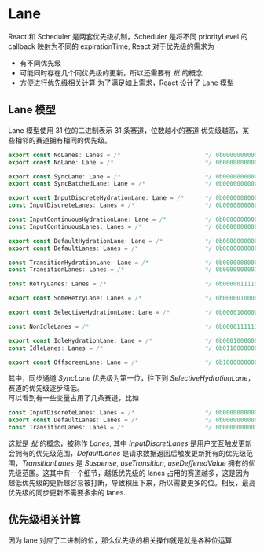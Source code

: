 # Lane
React 和 Scheduler 是两套优先级机制，Scheduler 是将不同 priorityLevel 的 callback 映射为不同的 expirationTime, React 对于优先级的需求为
* 有不同优先级
* 可能同时存在几个同优先级的更新，所以还需要有 *批* 的概念
* 方便进行优先级相关计算
为了满足如上需求，React 设计了 Lane 模型
## Lane 模型
Lane 模型使用 31 位的二进制表示 31 条赛道，位数越小的赛道 优先级越高，某些相邻的赛道拥有相同的优先级。
```js
export const NoLanes: Lanes = /*                        */ 0b0000000000000000000000000000000;
export const NoLane: Lane = /*                          */ 0b0000000000000000000000000000000;

export const SyncLane: Lane = /*                        */ 0b0000000000000000000000000000001;
export const SyncBatchedLane: Lane = /*                 */ 0b0000000000000000000000000000010;

export const InputDiscreteHydrationLane: Lane = /*      */ 0b0000000000000000000000000000100;
const InputDiscreteLanes: Lanes = /*                    */ 0b0000000000000000000000000011000;

const InputContinuousHydrationLane: Lane = /*           */ 0b0000000000000000000000000100000;
const InputContinuousLanes: Lanes = /*                  */ 0b0000000000000000000000011000000;

export const DefaultHydrationLane: Lane = /*            */ 0b0000000000000000000000100000000;
export const DefaultLanes: Lanes = /*                   */ 0b0000000000000000000111000000000;

const TransitionHydrationLane: Lane = /*                */ 0b0000000000000000001000000000000;
const TransitionLanes: Lanes = /*                       */ 0b0000000001111111110000000000000;

const RetryLanes: Lanes = /*                            */ 0b0000011110000000000000000000000;

export const SomeRetryLane: Lanes = /*                  */ 0b0000010000000000000000000000000;

export const SelectiveHydrationLane: Lane = /*          */ 0b0000100000000000000000000000000;

const NonIdleLanes = /*                                 */ 0b0000111111111111111111111111111;

export const IdleHydrationLane: Lane = /*               */ 0b0001000000000000000000000000000;
const IdleLanes: Lanes = /*                             */ 0b0110000000000000000000000000000;

export const OffscreenLane: Lane = /*                   */ 0b1000000000000000000000000000000;
```
其中，同步通道 *SyncLane* 优先级为第一位，往下到 *SelectiveHydrationLane*，赛道的优先级逐步降低。  
可以看到有一些变量占用了几条赛道，比如
```js
const InputDiscreteLanes: Lanes = /*                    */ 0b0000000000000000000000000011000;
export const DefaultLanes: Lanes = /*                   */ 0b0000000000000000000111000000000;
const TransitionLanes: Lanes = /*                       */ 0b0000000001111111110000000000000;
```
这就是 *批* 的概念，被称作 *Lanes*, 其中 *InputDiscretLanes* 是用户交互触发更新会拥有的优先级范围，*DefaultLanes* 是请求数据返回后触发更新拥有的优先级范围，*TransitionLanes* 是 *Suspense*, *useTransition*, *useDefferedValue* 拥有的优先级范围。这其中有一个细节，越低优先级的 lanes 占用的赛道越多，这是因为越低优先级的更新越容易被打断，导致积压下来，所以需要更多的位。相反，最高优先级的同步更新不需要多余的 lanes.

## 优先级相关计算
因为 lane 对应了二进制的位，那么优先级的相关操作就是就是各种位运算